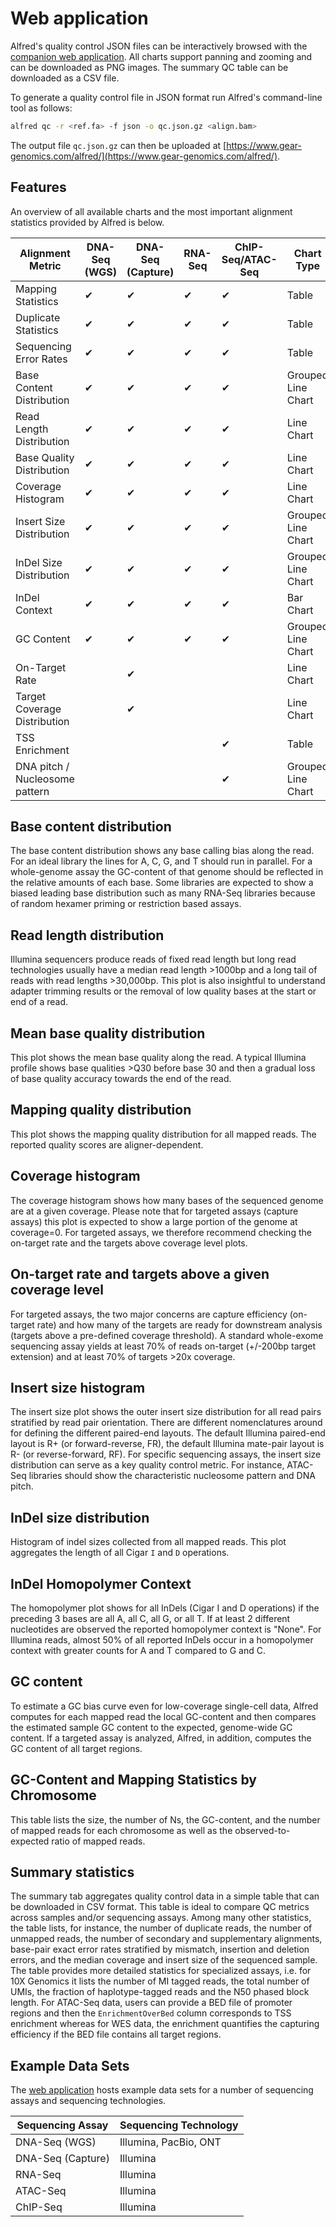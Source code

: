 # Web application

Alfred's quality control JSON files can be interactively browsed with the
[companion web application](https://www.gear-genomics.com/alfred).
All charts support panning and zooming and can be downloaded as PNG images.
The summary QC table can be downloaded as a CSV file.

To generate a quality control file in JSON format run Alfred's command-line tool as follows:

```bash
alfred qc -r <ref.fa> -f json -o qc.json.gz <align.bam>
```

The output file `qc.json.gz` can then be uploaded at
[https://www.gear-genomics.com/alfred/](https://www.gear-genomics.com/alfred/).

## Features

An overview of all available charts and the most important alignment statistics provided by Alfred is below.

| Alignment Metric               | DNA-Seq (WGS) | DNA-Seq (Capture) | RNA-Seq | ChIP-Seq/ATAC-Seq | Chart Type         |
| ------------------------------ | ------------- | ----------------- | ------- | ----------------- | ------------------ |
| Mapping Statistics             | ✔             | ✔                 | ✔       | ✔                 | Table              |
| Duplicate Statistics           | ✔             | ✔                 | ✔       | ✔                 | Table              |
| Sequencing Error Rates         | ✔             | ✔                 | ✔       | ✔                 | Table              |
| Base Content Distribution      | ✔             | ✔                 | ✔       | ✔                 | Grouped Line Chart |
| Read Length Distribution       | ✔             | ✔                 | ✔       | ✔                 | Line Chart         |
| Base Quality Distribution      | ✔             | ✔                 | ✔       | ✔                 | Line Chart         |
| Coverage Histogram             | ✔             | ✔                 | ✔       | ✔                 | Line Chart         |
| Insert Size Distribution       | ✔             | ✔                 | ✔       | ✔                 | Grouped Line Chart |
| InDel Size Distribution        | ✔             | ✔                 | ✔       | ✔                 | Grouped Line Chart |
| InDel Context                  | ✔             | ✔                 | ✔       | ✔                 | Bar Chart          |
| GC Content                     | ✔             | ✔                 | ✔       | ✔                 | Grouped Line Chart |
| On-Target Rate                 |               | ✔                 |         |                   | Line Chart         |
| Target Coverage Distribution   |               | ✔                 |         |                   | Line Chart         |
| TSS Enrichment                 |               |                   |         | ✔                 | Table              |
| DNA pitch / Nucleosome pattern |               |                   |         | ✔                 | Grouped Line Chart |

## Base content distribution

The base content distribution shows any base calling bias along the read.
For an ideal library the lines for A, C, G, and T should run in parallel.
For a whole-genome assay the GC-content of that genome should be reflected in the relative amounts of each base.
Some libraries are expected to show a biased leading base distribution such as many RNA-Seq libraries
because of random hexamer priming or restriction based assays.

## Read length distribution

Illumina sequencers produce reads of fixed read length but long read technologies usually have a median read length >1000bp
and a long tail of reads with read lengths >30,000bp. This plot is also insightful to understand adapter trimming results
or the removal of low quality bases at the start or end of a read.

## Mean base quality distribution

This plot shows the mean base quality along the read. A typical Illumina profile shows base qualities >Q30
before base 30 and then a gradual loss of base quality accuracy towards the end of the read.

## Mapping quality distribution

This plot shows the mapping quality distribution for all mapped reads. The reported quality scores are aligner-dependent.

## Coverage histogram

The coverage histogram shows how many bases of the sequenced genome are at a given coverage.
Please note that for targeted assays (capture assays) this plot is expected to show a large portion of the genome at coverage=0.
For targeted assays, we therefore recommend checking the on-target rate and the targets above coverage level plots.

## On-target rate and targets above a given coverage level

For targeted assays, the two major concerns are capture efficiency (on-target rate)
and how many of the targets are ready for downstream analysis
(targets above a pre-defined coverage threshold).
A standard whole-exome sequencing assay yields at least 70% of reads on-target
(+/-200bp target extension) and at least 70% of targets >20x coverage.

## Insert size histogram

The insert size plot shows the outer insert size distribution for all read pairs
stratified by read pair orientation. There are different nomenclatures around for
defining the different paired-end layouts. The default Illumina paired-end layout is R+
(or forward-reverse, FR), the default Illumina mate-pair layout is R- (or reverse-forward, RF).
For specific sequencing assays, the insert size distribution can serve as a key quality control metric.
For instance, ATAC-Seq libraries should show the characteristic nucleosome pattern and DNA pitch.

## InDel size distribution

Histogram of indel sizes collected from all mapped reads. This plot aggregates the length
of all Cigar `I` and `D` operations.

## InDel Homopolymer Context

The homopolymer plot shows for all InDels (Cigar I and D operations) if the preceding 3 bases are
all A, all C, all G, or all T. If at least 2 different nucleotides are observed the reported
homopolymer context is "None". For Illumina reads, almost 50% of all reported InDels occur in a
homopolymer context with greater counts for A and T compared to G and C.

## GC content

To estimate a GC bias curve even for low-coverage single-cell data, Alfred computes for each mapped read
the local GC-content and then compares the estimated sample GC content to the expected, genome-wide GC content.
If a targeted assay is analyzed, Alfred, in addition, computes the GC content of all target regions.

## GC-Content and Mapping Statistics by Chromosome

This table lists the size, the number of Ns, the GC-content, and the number of mapped reads for each chromosome
as well as the observed-to-expected ratio of mapped reads.

## Summary statistics

The summary tab aggregates quality control data in a simple table that can be downloaded in CSV format.
This table is ideal to compare QC metrics across samples and/or sequencing assays. Among many other statistics,
the table lists, for instance, the number of duplicate reads, the number of unmapped reads, the number of
secondary and supplementary alignments, base-pair exact error rates stratified by mismatch,
insertion and deletion errors, and the median coverage and insert size of the sequenced sample.
The table provides more detailed statistics for specialized assays, i.e.
for 10X Genomics it lists the number of MI tagged reads, the total number of UMIs,
the fraction of haplotype-tagged reads and the N50 phased block length.
For ATAC-Seq data, users can provide a BED file of promoter regions and then the `EnrichmentOverBed` column
corresponds to TSS enrichment whereas for WES data, the enrichment quantifies the capturing efficiency
if the BED file contains all target regions.

## Example Data Sets

The [web application](https://www.gear-genomics.com/alfred) hosts example data sets for a number of sequencing assays and sequencing technologies.

| Sequencing Assay  | Sequencing Technology |
| ----------------- | --------------------- |
| DNA-Seq (WGS)     | Illumina, PacBio, ONT |
| DNA-Seq (Capture) | Illumina              |
| RNA-Seq           | Illumina              |
| ATAC-Seq          | Illumina              |
| ChIP-Seq          | Illumina              |
